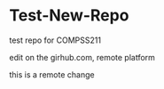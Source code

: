 # Test-New-Repo
test repo for COMPSS211


edit on the girhub.com, remote platform

this is a remote change
